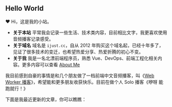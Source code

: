 ## Hello World

:heart: Hi，这是我的小站。

- **关于本站** 平常我会记录一些生活、技术类内容，目前相比文字，我更喜欢使用音频播客记录感受。
- **关于域名** 域名是 `ijust.cc`，自从 2012 年购买这个域名起，已经十年多了，见证了很多技术的变迁，也希望热爱分享、热爱折腾的初心不变。
- **关于我** 我是一名北漂前端程序员，熟悉 Vue、DevOps、前端工程化相关内容。更多内容可以查看 [About Me](/about)

我目前感到自豪的事情是和几个朋友做了一档前端中文音频播客，叫《[Web Worker 播客](https://webworker.tech)》，希望能和更多朋友收获快乐。目前在做个人 Solo 播客《咿呀 能跑就行！》

下面是我最近更新的文章，你可以瞧瞧：
